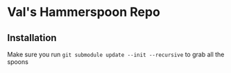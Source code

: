 # Val's Hammerspoon Repo

## Installation

Make sure you run `git submodule update --init --recursive` to grab all the spoons
